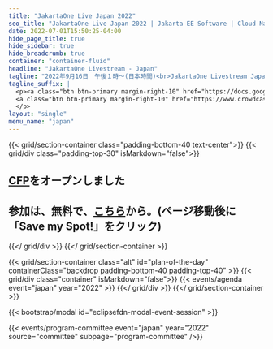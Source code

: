 ```yaml
---
title: "JakartaOne Live Japan 2022"
seo_title: "JakartaOne Live Japan 2022 | Jakarta EE Software | Cloud Native"
date: 2022-07-01T15:50:25-04:00
hide_page_title: true
hide_sidebar: true
hide_breadcrumb: true
container: "container-fluid"
headline: "JakartaOne Livestream - Japan"
tagline: "2022年9月16日　午後１時～(日本時間)<br>JakartaOne Livestream Japan は、クラウドネイティブJavaアプリケーションの開発にフォーカスした、Jakarta&trade; EEと、その周辺技術についてご紹介するバーチャルカンファレンスです。完全日本語で実施する２回目のイベントです。"
tagline_suffix: |
  <p><a class="btn btn-primary margin-right-10" href="https://docs.google.com/forms/d/e/1FAIpQLSfF7n9z9EKW5tZpFHg7dWNFuW7mP0yXpJW3Pt9pxDtUXXyzsg/viewform">Call For Papers</a>
  <a class="btn btn-primary margin-right-10" href="https://www.crowdcast.io/e/4eqkjalq">参加登録</a>
  </p>
layout: "single"
menu_name: "japan"
---
```


{{< grid/section-container class="padding-bottom-40 text-center">}}
  {{< grid/div class="padding-top-30" isMarkdown="false">}}
  <p>
    <h2><a href="https://docs.google.com/forms/d/e/1FAIpQLSfF7n9z9EKW5tZpFHg7dWNFuW7mP0yXpJW3Pt9pxDtUXXyzsg/viewform">CFP</a>をオープンしました</h2>
  </p>
  <p>
    <h2>参加は、無料で、<a href="https://www.crowdcast.io/e/4eqkjalq">こちら</a>から。(ページ移動後に「Save my Spot!」をクリック)</h2>
  </p>

{{</ grid/div >}}
{{</ grid/section-container >}}

<!-- Add agenda -->
{{< grid/section-container class="alt" id="plan-of-the-day" containerClass="backdrop padding-bottom-40 padding-top-40" >}}
  {{< grid/div class="container" isMarkdown="false">}}
    {{< events/agenda event="japan" year="2022" >}}
  {{</ grid/div >}}
{{</ grid/section-container >}}


<!-- Add modal for use w/ agenda -->
{{< bootstrap/modal id="eclipsefdn-modal-event-session" >}}

<!-- Add speakers section -->


<!-- Add user carousel for committee -->
{{< events/program-committee event="japan" year="2022" source="committee" subpage="program-committee" />}}



